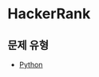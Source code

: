 # HackerRank

## 문제 유형
- [Python](https://github.com/kang-heesue/algorithms/tree/main/HackerRank/Python)
